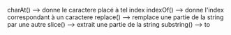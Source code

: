 charAt() --> donne le caractere placé à tel index
indexOf() --> donne l'index correspondant à un caractere 
replace() --> remplace une partie de la string par une autre 
slice() --> extrait une partie de la string 
substring() --> 
to
